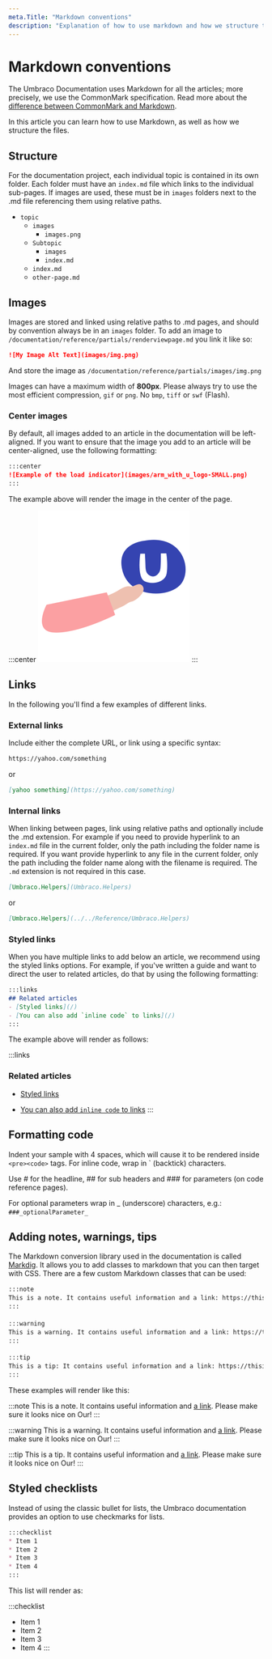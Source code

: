 ```yaml
---
meta.Title: "Markdown conventions"
description: "Explanation of how to use markdown and how we structure the files."
---
```


# Markdown conventions

The Umbraco Documentation uses Markdown for all the articles; more precisely, we use the CommonMark specification. Read more about the [difference between CommonMark and Markdown](https://commonmark.org/).

In this article you can learn how to use Markdown, as well as how we structure the files.

## Structure

For the documentation project, each individual topic is contained in its own folder.
Each folder must have an `index.md` file which links to the individual sub-pages. If images are used, these must be in `images` folders next to the .md file referencing them using relative paths.

* `topic`
  * `images`
    * `images.png`
  * `Subtopic`
    * `images`
    * `index.md`
  * `index.md`
  * `other-page.md`

## Images

Images are stored and linked using relative paths to .md pages, and should by convention always be in an `images` folder. To add an image to `/documentation/reference/partials/renderviewpage.md` you link it like so:

```markdown
![My Image Alt Text](images/img.png)
```

And store the image as `/documentation/reference/partials/images/img.png`

Images can have a maximum width of **800px**. Please always try to use the most efficient compression, `gif` or `png`. No `bmp`, `tiff` or `swf` (Flash).

### Center images

By default, all images added to an article in the documentation will be left-aligned. If you want to ensure that the image you add to an article will be center-aligned, use the following formatting:

```markdown
:::center
![Example of the load indicator](images/arm_with_u_logo-SMALL.png)
:::
```

The example above will render the image in the center of the page.

:::center
![Example of the load indicator](images/arm_with_u_logo-SMALL.png)
:::

## Links

In the following you'll find a few examples of different links.

### External links

Include either the complete URL, or link using a specific syntax:

```markdown
https://yahoo.com/something
```

or

```markdown
[yahoo something](https://yahoo.com/something)
```

### Internal links

When linking between pages, link using relative paths and optionally include the .md extension. 
For example if you need to provide hyperlink to an `index.md` file in the current folder, only the path including the folder name is required. If you want provide hyperlink to any file in the current folder, only the path including the folder name along with the filename is required. The `.md` extension is not required in this case.

```markdown
[Umbraco.Helpers](Umbraco.Helpers)
```

or

```markdown
[Umbraco.Helpers](../../Reference/Umbraco.Helpers)
```

### Styled links

When you have multiple links to add below an article, we recommend using the styled links options. For example, if you've written a guide and want to direct the user to related articles, do that by using the following formatting:

```markdown
:::links
## Related articles
- [Styled links](/)
- [You can also add `inline code` to links](/)
:::
```

The example above will render as follows:

:::links
### Related articles
* [Styled links](#)
- [You can also add `inline code` to links](#)
:::

## Formatting code

Indent your sample with 4 spaces, which will cause it to be rendered inside `<pre><code>` tags.
For inline code, wrap in ` (backtick) characters.

Use # for the headline, ## for sub headers and ### for parameters (on code reference pages).

For optional parameters wrap in _ (underscore) characters, e.g.:
`###_optionalParameter_`

## Adding notes, warnings, tips

The Markdown conversion library used in the documentation is called [Markdig](https://github.com/lunet-io/markdig). It allows you to add classes to markdown that you can then target with CSS. There are a few custom Markdown classes that can be used:

```markdown
:::note
This is a note. It contains useful information and a link: https://thisisalink.com/useful/resource. Please make sure it looks nice on Our!
:::

:::warning
This is a warning. It contains useful information and a link: https://thisisalink.com/useful/resource. Please make sure it looks nice on Our!
:::

:::tip
This is a tip: It contains useful information and a link: https://thisisalink.com/useful/resource. Please make sure it looks nice on Our!
:::
```

These examples will render like this:

:::note
This is a note. It contains useful information and [a link](https://thisisalink.com/useful/resource). Please make sure it looks nice on Our!
:::

:::warning
This is a warning. It contains useful information and [a link](https://thisisalink.com/useful/resource). Please make sure it looks nice on Our!
:::

:::tip
This is a tip. It contains useful information and [a link](https://thisisalink.com/useful/resource). Please make sure it looks nice on Our!
:::

## Styled checklists

Instead of using the classic bullet for lists, the Umbraco documentation provides an option to use checkmarks for lists.

```markdown
:::checklist
* Item 1
* Item 2
* Item 3
* Item 4
:::
```

This list will render as:

:::checklist
* Item 1
* Item 2
* Item 3
* Item 4
:::
